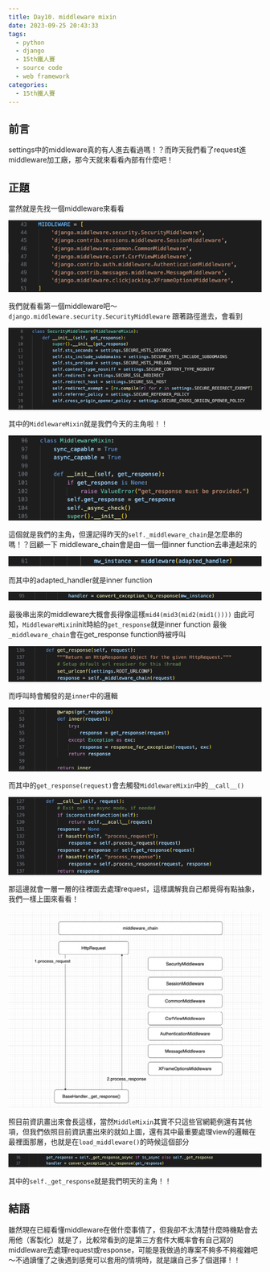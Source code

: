 ```yaml
---
title: Day10. middleware mixin
date: 2023-09-25 20:43:33
tags: 
  - python
  - django
  - 15th鐵人賽
  - source code
  - web framework
categories:
  - 15th鐵人賽
---
```


## 前言
settings中的middleware真的有人進去看過嗎！？而昨天我們看了request進middleware加工廠，那今天就來看看內部有什麼吧！

## 正題
當然就是先找一個middleware來看看

![](images/2023-09-25Day10.middlewaremixin/201629054OGICW55s7.png)

我們就看看第一個middleware吧～`django.middleware.security.SecurityMiddleware`
跟著路徑進去，會看到

![](images/2023-09-25Day10.middlewaremixin/2016290501iFGH0jy8.png)

其中的`MiddlewareMixin`就是我們今天的主角啦！！

![](images/2023-09-25Day10.middlewaremixin/20162905p0BHUxZwa5.png)

這個就是我們的主角，但還記得昨天的`self._middleware_chain`是怎麼串的嗎！？回顧一下
middleware_chain會是由一個一個inner function去串連起來的

![](images/2023-09-25Day10.middlewaremixin/20162905cgds48s3kE.png)

而其中的adapted_handler就是inner function

![](images/2023-09-25Day10.middlewaremixin/20162905VgWZrC8mlX.png)

最後串出來的middleware大概會長得像這樣`mid4(mid3(mid2(mid1())))`
由此可知，`MiddlewareMixin`init時給的`get_response`就是inner function
最後`_middleware_chain`會在get_response function時被呼叫

![](images/2023-09-25Day10.middlewaremixin/20162905PKGhRbReJP.png)

而呼叫時會觸發的是`inner`中的邏輯

![](images/2023-09-25Day10.middlewaremixin/20162905ha5dVRaxBy.png)

而其中的`get_response(request)`會去觸發`MiddlewareMixin`中的`__call__()`

![](images/2023-09-25Day10.middlewaremixin/20162905JjWPgmZ8Li.png)

那這邊就會一層一層的往裡面去處理request，這樣講解我自己都覺得有點抽象，我們一樣上圖來看看！

![](images/2023-09-25Day10.middlewaremixin/20162905ne4jv3gVxj.png)

照目前資訊畫出來會長這樣，當然`MiddleMixin`其實不只這些官網範例還有其他項，但我們依照目前資訊畫出來的就如上圖，還有其中最重要處理view的邏輯在最裡面那層，也就是在`load_middleware()`的時候這個部分

![](images/2023-09-25Day10.middlewaremixin/20162905HQeMJIVYht.png)

其中的`self._get_response`就是我們明天的主角！！

## 結語
雖然現在已經看懂middleware在做什麼事情了，但我卻不太清楚什麼時機點會去用他（客製化）就是了，比較常看到的是第三方套件大概率會有自己寫的middleware去處理request或response，可能是我做過的專案不夠多不夠複雜吧～不過讀懂了之後遇到感覺可以套用的情境時，就是讓自己多了個選擇！！
